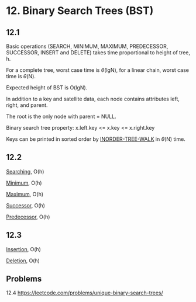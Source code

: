 # 12. Binary Search Trees (BST)

## 12.1

Basic operations (SEARCH, MINIMUM, MAXIMUM, PREDECESSOR, SUCCESSOR, INSERT and DELETE) takes time proportional to height of tree, h.

For a complete tree, worst case time is $\theta$(lgN), for a linear chain, worst case time is $\theta$(N).

Expected height of BST is O(lgN).

In addition to a key and satellite data, each node contains attributes left, right, and parent.

The root is the only node with parent = NULL.

Binary search tree property: x.left.key <= x.key <= x.right.key

Keys can be printed in sorted order by [INORDER-TREE-WALK](./ch12.py#L6) in $\theta$(N) time.


## 12.2

[Searching](./data_structures.py#L54), O(h)

[Minimum](./data_structures.py#L75), O(h)

[Maximum](./data_structures.py#L89), O(h)

[Successor](./data_structures.py#L103), O(h)

[Predecessor](./data_structures.py#L123), O(h)

## 12.3

[Insertion](./data_structures.py#L30), O(h)

[Deletion](./data_structures.py#L143), O(h)

## Problems

12.4 https://leetcode.com/problems/unique-binary-search-trees/
